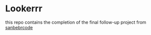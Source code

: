 # Lookerrr

this repo contains the completion of the final follow-up project from [sanbebrcode](https://sanbercode.com)
